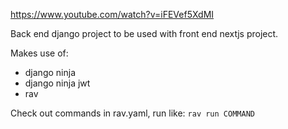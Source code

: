 https://www.youtube.com/watch?v=iFEVef5XdMI

Back end django project to be used with front end nextjs project.

Makes use of:
* django ninja
* django ninja jwt
* rav

Check out commands in rav.yaml, run like:
`rav run COMMAND`